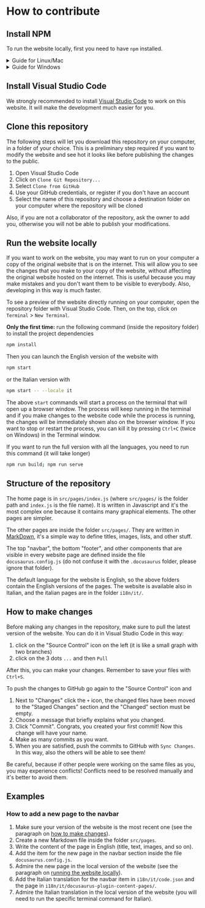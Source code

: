 # How to contribute

## Install NPM

To run the website locally, first you need to have `npm` installed.

<details>
<summary>Guide for Linux/Mac</summary>

https://docs.npmjs.com/downloading-and-installing-node-js-and-npm#using-a-node-version-manager-to-install-nodejs-and-npm

</details>

<details>
<summary>Guide for Windows</summary>

1. Click on the Windows icon
2. Write PowerShell
3. Right-click and choose "Run as administrator"
4. A blue window will open

Copy the following command on the PowerShell and run it pressing Enter

```bash
# installs fnm (Fast Node Manager)
winget install Schniz.fnm
```
When it finishes, close the PowerShell and reopen it as administrator.

Then copy the following commands to the PowerShell and run them pressing Enter

```bash
# allow running scripts like yarn
Set-ExecutionPolicy Unrestricted

# configure fnm environment
fnm env --use-on-cd | Out-String | Invoke-Expression
if (!(Test-Path -Path $PROFILE)) {
  New-Item -ItemType File -Path $PROFILE -Force
}
Add-Content -Path $profile -Value 'fnm env --use-on-cd | Out-String | Invoke-Expression'

# download and install Node.js
fnm use --install-if-missing 20

# verifies the right Node.js version is in the environment
node -v # should print `v20.16.0`

# verifies the right npm version is in the environment
npm -v # should print `10.8.1`
```
</details>

## Install Visual Studio Code

We strongly recommended to install [Visual Studio Code](https://code.visualstudio.com/) to work on this website. It will make the development much easier for you.

## Clone this repository

The following steps will let you download this repository on your computer, in a folder of your choice. This is a preliminary step required if you want to modify the website and see hot it looks like before publishing the changes to the public.

1. Open Visual Studio Code
2. Click on `Clone Git Repository...`
3. Select `Clone from GitHub`
4. Use your GitHub credentials, or register if you don't have an account
5. Select the name of this repository and choose a destination folder on your computer where the repository will be cloned

Also, if you are not a collaborator of the repository, ask the owner to add you, otherwise you will not be able to publish your modifications.

## Run the website locally

If you want to work on the website, you may want to run on your computer a copy of the original website that is on the internet. This will allow you to see the changes that you make to your copy of the website, without affecting the original website hosted on the internet. This is useful because you may make mistakes and you don't want them to be visible to everybody. Also, developing in this way is much faster.

To see a preview of the website directly running on your computer, open the repository folder with Visual Studio Code. Then, on the top, click on `Terminal` > `New Terminal`.

**Only the first time:** run the following command (inside the repository folder) to install the project dependencies

```bash
npm install
```

Then you can launch the English version of the website with

```bash
npm start
```

or the Italian version with

```bash
npm start -- --locale it
```

The above `start` commands will start a process on the terminal that will open up a browser window. The process will keep running in the terminal and if you make changes to the website code while the process is running, the changes will be immediately shown also on the browser window.
If you want to stop or restart the process, you can kill it by pressing `Ctrl+C` (twice on Windows) in the Terminal window.

If you want to run the full version with all the languages, you need to run this command (it will take longer)

```bash
npm run build; npm run serve
```

## Structure of the repository

The home page is in `src/pages/index.js` (where `src/pages/` is the folder path and `index.js` is the file name). It is written in Javascript and it's the most complex one because it contains many graphical elements. The other pages are simpler.

The other pages are inside the folder `src/pages/`. They are written in [MarkDown](https://joplinapp.org/help/apps/markdown/), it's a simple way to define titles, images, lists, and other stuff.

The top "navbar", the bottom "footer", and other components that are visible in every website page are defined inside the file `docusaurus.config.js` (do not confuse it with the `.docusaurus` folder, please ignore that folder).

The default language for the website is English, so the above folders contain the English versions of the pages. The website is available also in Italian, and the italian pages are in the folder `i18n/it/`.

## How to make changes

Before making any changes in the repository, make sure to pull the latest version of the website. You can do it in Visual Studio Code in this way:
1. click on the "Source Control" icon on the left (it is like a small graph with two branches)
2. click on the 3 dots `...` and then `Pull`

After this, you can make your changes. Remember to save your files with `Ctrl+S`. 

To push the changes to GitHub go again to the "Source Control" icon and
1. Next to "Changes" click the `+` icon, the changed files have been moved to the "Staged Changes" section and the "Changed" section must be empty.
2. Choose a message that briefly explains what you changed.
3. Click "Commit". Congrats, you created your first commit! Now this change will have your name.
4. Make as many commits as you want.
5. When you are satisfied, push the commits to GitHub with `Sync Changes`. In this way, also the others will be able to see them!

Be careful, because if other people were working on the same files as you, you may experience conflicts! Conflicts need to be resolved manually and it's better to avoid them.

## Examples

### How to add a new page to the navbar

1. Make sure your version of the website is the most recent one (see the paragraph on [how to make changes](#how-to-make-changes)).
2. Create a new Markdown file inside the folder `src/pages`.
3. Write the content of the page in English (title, text, images, and so on).
4. Add the item for the new page in the navbar section inside the file `docusaurus.config.js`.
5. Admire the new page in the local version of the website (see the paragraph on [running the website locally](#run-the-website-locally)).
6. Add the Italian translation for the navbar item in `i18n/it/code.json` and the page in `i18n/it/docusaurus-plugin-content-pages/`.
7. Admire the Italian translation in the local version of the website (you will need to run the specific terminal command for Italian).
